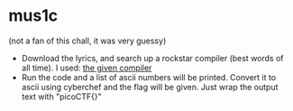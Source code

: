 # mus1c
(not a fan of this chall, it was very guessy)
- Download the lyrics, and search up a rockstar compiler (best words of all time). I used: [the given compiler](https://codewithrockstar.com/online)
- Run the code and a list of ascii numbers will be printed. Convert it to ascii using cyberchef and the flag will be given. Just wrap the output text with "picoCTF{}"